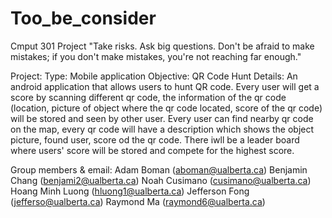 # Too_be_consider
Cmput 301 Project
"Take risks. Ask big questions. Don't be afraid to make mistakes; if you don't make mistakes, you're not reaching far enough."

Project:
  Type: Mobile application
  Objective: QR Code Hunt
  Details: An android application that allows users to hunt QR code. Every user will get a score by scanning different qr code, the information of the qr code (location, picture of object where the qr code located, score of the qr code) will be stored and seen by other user. Every user can find nearby qr code on the map, every qr code will have a description which shows the object picture, found user, score od the qr code. There iwll be a leader board where users' score will be stored and compete for the highest score.
  
Group members & email:
  Adam Boman (aboman@ualberta.ca)
  Benjamin Chang (benjami2@ualberta.ca)
  Noah Cusimano (cusimano@ualberta.ca)
  Hoang Minh Luong (hluong1@ualberta.ca)
  Jefferson Fong (jefferso@ualberta.ca)
  Raymond Ma (raymond6@ualberta.ca)
